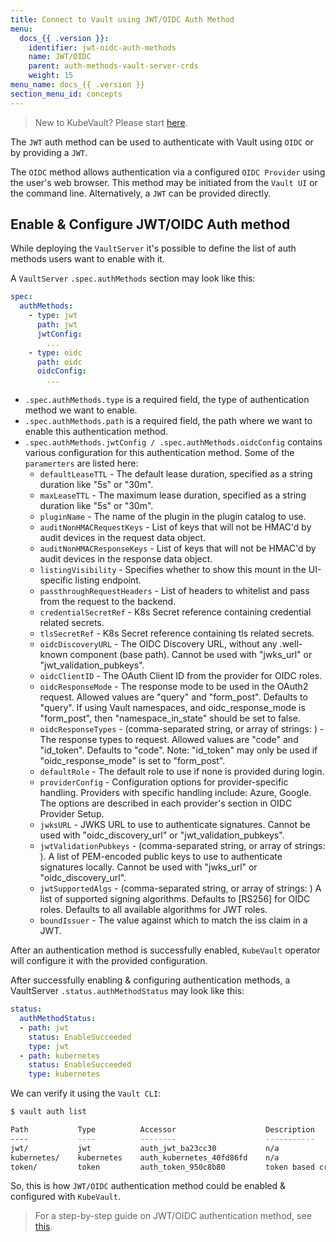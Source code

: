 ```yaml
---
title: Connect to Vault using JWT/OIDC Auth Method
menu:
  docs_{{ .version }}:
    identifier: jwt-oidc-auth-methods
    name: JWT/OIDC
    parent: auth-methods-vault-server-crds
    weight: 15
menu_name: docs_{{ .version }}
section_menu_id: concepts
---
```


> New to KubeVault? Please start [here](/docs/concepts/README.md).

The `JWT` auth method can be used to authenticate with Vault using `OIDC` or by providing a `JWT`.

The `OIDC` method allows authentication via a configured `OIDC Provider` using the user's web browser. This method may be initiated from the `Vault UI` or the command line. Alternatively, a `JWT` can be provided directly. 

## Enable & Configure JWT/OIDC Auth method

While deploying the `VaultServer` it's possible to define the list of auth methods users want to enable with it. 

A `VaultServer` `.spec.authMethods` section may look like this:

```yaml
spec:
  authMethods:
    - type: jwt
      path: jwt
      jwtConfig:
        ...
    - type: oidc
      path: oidc
      oidcConfig:
        ...

```

* `.spec.authMethods.type` is a required field, the type of authentication method we want to enable.
* `.spec.authMethods.path` is a required field, the path where we want to enable this authentication method.
* `.spec.authMethods.jwtConfig / .spec.authMethods.oidcConfig` contains various configuration for this authentication method. Some of the `paramerters` are listed here: 
  * `defaultLeaseTTL` - The default lease duration, specified as a string duration like "5s" or "30m".
  * `maxLeaseTTL` - The maximum lease duration, specified as a string duration like "5s" or "30m".
  * `pluginName` - The name of the plugin in the plugin catalog to use.
  * `auditNonHMACRequestKeys` - List of keys that will not be HMAC'd by audit devices in the request data object.
  * `auditNonHMACResponseKeys` - List of keys that will not be HMAC'd by audit devices in the response data object.
  * `listingVisibility` - Specifies whether to show this mount in the UI-specific listing endpoint.
  * `passthroughRequestHeaders` - List of headers to whitelist and pass from the request to the backend.
  * `credentialSecretRef` - K8s Secret reference containing credential related secrets.
  * `tlsSecretRef` - K8s Secret reference containing tls related secrets.
  * `oidcDiscoveryURL` - The OIDC Discovery URL, without any .well-known component (base path). Cannot be used with "jwks_url" or "jwt_validation_pubkeys".
  * `oidcClientID` - The OAuth Client ID from the provider for OIDC roles.
  * `oidcResponseMode` - The response mode to be used in the OAuth2 request. Allowed values are "query" and "form_post". Defaults to "query". If using Vault namespaces, and oidc_response_mode is "form_post", then "namespace_in_state" should be set to false.
  * `oidcResponseTypes` - (comma-separated string, or array of strings: <optional>) - The response types to request. Allowed values are "code" and "id_token". Defaults to "code". Note: "id_token" may only be used if "oidc_response_mode" is set to "form_post".
  * `defaultRole` - The default role to use if none is provided during login.
  * `providerConfig` - Configuration options for provider-specific handling. Providers with specific handling include: Azure, Google. The options are described in each provider's section in OIDC Provider Setup.
  * `jwksURL` - JWKS URL to use to authenticate signatures. Cannot be used with "oidc_discovery_url" or "jwt_validation_pubkeys".
  * `jwtValidationPubkeys` - (comma-separated string, or array of strings: <optional>). A list of PEM-encoded public keys to use to authenticate signatures locally. Cannot be used with "jwks_url" or "oidc_discovery_url".
  * `jwtSupportedAlgs` - (comma-separated string, or array of strings: <optional>) A list of supported signing algorithms. Defaults to [RS256] for OIDC roles. Defaults to all available algorithms for JWT roles.
  * `boundIssuer` - The value against which to match the iss claim in a JWT.

After an authentication method is successfully enabled, `KubeVault` operator will configure it with the provided configuration.

After successfully enabling & configuring authentication methods, a VaultServer `.status.authMethodStatus` may look like this:
```yaml
status:
  authMethodStatus:
  - path: jwt
    status: EnableSucceeded
    type: jwt
  - path: kubernetes
    status: EnableSucceeded
    type: kubernetes

```

We can verify it using the `Vault CLI`:

```bash
$ vault auth list

Path           Type          Accessor                    Description
----           ----          --------                    -----------
jwt/           jwt           auth_jwt_ba23cc30           n/a
kubernetes/    kubernetes    auth_kubernetes_40fd86fd    n/a
token/         token         auth_token_950c8b80         token based credentials
```

So, this is how `JWT/OIDC` authentication method could be enabled & configured with `KubeVault`. 

> For a step-by-step guide on JWT/OIDC authentication method, see [this](/docs/guides/vault-server/auth-method.md).
